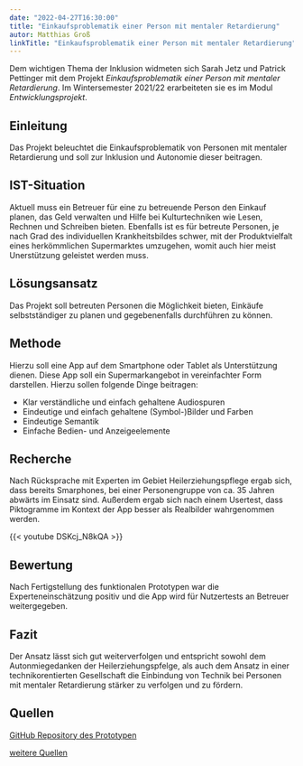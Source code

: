 ```yaml
---
date: "2022-04-27T16:30:00"
title: "Einkaufsproblematik einer Person mit mentaler Retardierung"
autor: Matthias Groß
linkTitle: "Einkaufsproblematik einer Person mit mentaler Retardierung"
---
```


Dem wichtigen Thema der Inklusion widmeten sich Sarah Jetz und Patrick Pettinger mit dem Projekt
*Einkaufsproblematik einer Person mit mentaler Retardierung*.
Im Wintersemester 2021/22 erarbeiteten sie es im Modul *Entwicklungsprojekt*.

## Einleitung

Das Projekt beleuchtet die Einkaufsproblematik von Personen mit mentaler Retardierung und soll zur Inklusion und Autonomie dieser beitragen.


## IST-Situation

Aktuell muss ein Betreuer für eine zu betreuende Person den Einkauf planen, das Geld verwalten und Hilfe bei Kulturtechniken wie Lesen, Rechnen und Schreiben bieten.
Ebenfalls ist es für betreute Personen, je nach Grad des individuellen Krankheitsbildes schwer,
mit der Produktvielfalt eines herkömmlichen Supermarktes umzugehen,
womit auch hier meist Unerstützung geleistet werden muss.

## Lösungsansatz

Das Projekt soll betreuten Personen die Möglichkeit bieten, Einkäufe selbstständiger zu planen und gegebenenfalls durchführen zu können.


## Methode

Hierzu soll eine App auf dem Smartphone oder Tablet als Unterstützung dienen.
Diese App soll ein Supermarkangebot in vereinfachter Form darstellen.
Hierzu sollen folgende Dinge beitragen:
- Klar verständliche und einfach gehaltene Audiospuren
- Eindeutige und einfach gehaltene (Symbol-)Bilder und Farben
- Eindeutige Semantik
- Einfache Bedien- und Anzeigeelemente


## Recherche

Nach Rücksprache mit Experten im Gebiet Heilerziehungspflege ergab sich,
dass bereits Smarphones, bei einer Personengruppe von ca. 35 Jahren abwärts im Einsatz sind.
Außerdem ergab sich nach einem Usertest, dass Piktogramme im Kontext der App besser als
Realbilder wahrgenommen werden.

{{< youtube DSKcj_N8kQA >}}



## Bewertung

Nach Fertigstellung des funktionalen Prototypen war die Experteneinschätzung positiv
und die App wird für Nutzertests an Betreuer weitergegeben.


## Fazit

Der Ansatz lässt sich gut weiterverfolgen und entspricht sowohl dem Autonmiegedanken der
Heilerziehungspfelge, als auch dem Ansatz in einer technikorentierten Gesellschaft
die Einbindung von Technik bei Personen mit mentaler Retardierung stärker zu verfolgen und zu fördern.




## Quellen
[GitHub Repository des Prototypen](https://github.com/ppetting/EP_SJPP_Prototyp)

[weitere Quellen](https://github.com/SJetz/EPWS2122JetzPettinger/wiki/Quellen)

 

